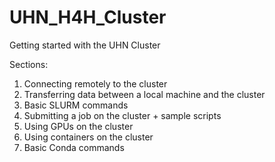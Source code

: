 # UHN_H4H_Cluster

Getting started with the UHN Cluster

Sections:
1. Connecting remotely to the cluster
2. Transferring data between a local machine and the cluster
3. Basic SLURM commands
4. Submitting a job on the cluster + sample scripts
5. Using GPUs on the cluster
6. Using containers on the cluster
7. Basic Conda commands
